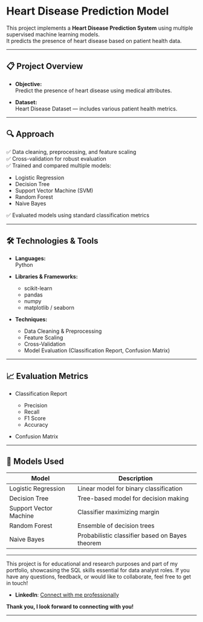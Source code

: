 
# Heart Disease Prediction Model

This project implements a **Heart Disease Prediction System** using multiple supervised machine learning models.  
It predicts the presence of heart disease based on patient health data.

---

## 📋 Project Overview

- **Objective:**  
  Predict the presence of heart disease using medical attributes.

- **Dataset:**  
  Heart Disease Dataset — includes various patient health metrics.

---

## 🔍 Approach

✅ Data cleaning, preprocessing, and feature scaling  
✅ Cross-validation for robust evaluation  
✅ Trained and compared multiple models:
  - Logistic Regression
  - Decision Tree
  - Support Vector Machine (SVM)
  - Random Forest
  - Naive Bayes

✅ Evaluated models using standard classification metrics

---

## 🛠️ Technologies & Tools

- **Languages:**  
  Python

- **Libraries & Frameworks:**
  - scikit-learn
  - pandas
  - numpy
  - matplotlib / seaborn

- **Techniques:**
  - Data Cleaning & Preprocessing
  - Feature Scaling
  - Cross-Validation
  - Model Evaluation (Classification Report, Confusion Matrix)

---

## 📈 Evaluation Metrics

- Classification Report
  - Precision
  - Recall
  - F1 Score
  - Accuracy

- Confusion Matrix

---

## 🚀 Models Used

| Model                 | Description                |
|-----------------------|----------------------------|
| Logistic Regression   | Linear model for binary classification |
| Decision Tree          | Tree-based model for decision making |
| Support Vector Machine | Classifier maximizing margin |
| Random Forest          | Ensemble of decision trees |
| Naive Bayes            | Probabilistic classifier based on Bayes theorem |

---

This project is for educational and research purposes and part of my portfolio, showcasing the SQL skills essential for data analyst roles. If you have any questions, feedback, or would like to collaborate, feel free to get in touch!

- **LinkedIn**: [Connect with me professionally](https://www.linkedin.com/in/adii8/)

**Thank you, I look forward to connecting with you!**

---
